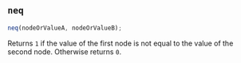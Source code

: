 ## `neq`

```js
neq(nodeOrValueA, nodeOrValueB);
```

Returns `1` if the value of the first node is not equal to the value of the second node. Otherwise returns `0`.
